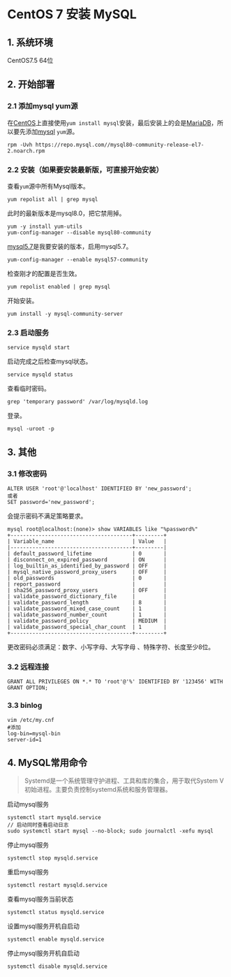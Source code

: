 # CentOS 7 安装 MySQL

## 1. 系统环境

CentOS7.5 64位

## 2. 开始部署

### 2.1 添加mysql yum源

在[CentOS](https://www.centos.bz/tag/centos/)上直接使用`yum install mysql`安装，最后安装上的会是[MariaDB](https://www.centos.bz/tag/mariadb/)，所以要先添加[mysql](https://www.centos.bz/tag/mysql-2/) `yum`源。

```text
rpm -Uvh https://repo.mysql.com//mysql80-community-release-el7-2.noarch.rpm
```

### 2.2 安装（如果要安装最新版，可直接开始安装）

查看`yum`源中所有Mysql版本。

```text
yum repolist all | grep mysql
```

此时的最新版本是mysql8.0，把它禁用掉。

```text
yum -y install yum-utils
yum-config-manager --disable mysql80-community
```

[mysql5.7](https://www.centos.bz/tag/mysql5-7/)是我要安装的版本，启用mysql5.7。

```text
yum-config-manager --enable mysql57-community
```

检查刚才的配置是否生效。

```text
yum repolist enabled | grep mysql
```

开始安装。

```text
yum install -y mysql-community-server
```

### 2.3 启动服务

```text
service mysqld start
```

启动完成之后检查mysql状态。

```text
service mysqld status
```

查看临时密码。

```text
grep 'temporary password' /var/log/mysqld.log
```

登录。

```text
mysql -uroot -p
```

## 3. 其他

### 3.1 修改密码

```text
ALTER USER 'root'@'localhost' IDENTIFIED BY 'new_password';
或者
SET password='new_password';
```

会提示密码不满足策略要求。

```text
mysql root@localhost:(none)> show VARIABLES like "%password%"
+---------------------------------------+---------+
| Variable_name                         | Value   |
|---------------------------------------+---------|
| default_password_lifetime             | 0       |
| disconnect_on_expired_password        | ON      |
| log_builtin_as_identified_by_password | OFF     |
| mysql_native_password_proxy_users     | OFF     |
| old_passwords                         | 0       |
| report_password                       |         |
| sha256_password_proxy_users           | OFF     |
| validate_password_dictionary_file     |         |
| validate_password_length              | 8       |
| validate_password_mixed_case_count    | 1       |
| validate_password_number_count        | 1       |
| validate_password_policy              | MEDIUM  |
| validate_password_special_char_count  | 1       |
+---------------------------------------+---------+
```

更改密码必须满足：数字、小写字母、大写字母 、特殊字符、长度至少8位。

### 3.2 远程连接

```text
GRANT ALL PRIVILEGES ON *.* TO 'root'@'%' IDENTIFIED BY '123456' WITH GRANT OPTION;
```

### 3.3 binlog

```text
vim /etc/my.cnf
#添加
log-bin=mysql-bin
server-id=1
```

## 4. MySQL常用命令

> Systemd是一个系统管理守护进程、工具和库的集合，用于取代System V初始进程。主要负责控制systemd系统和服务管理器。

启动mysql服务

```text
systemctl start mysqld.service
// 启动同时查看启动日志
sudo systemctl start mysql --no-block; sudo journalctl -xefu mysql
```

停止mysql服务

```text
systemctl stop mysqld.service
```

重启mysql服务

```text
systemctl restart mysqld.service
```

查看mysql服务当前状态

```text
systemctl status mysqld.service
```

设置mysql服务开机自启动

```text
systemctl enable mysqld.service
```

停止mysql服务开机自启动

```text
systemctl disable mysqld.service
```

